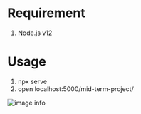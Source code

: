 # Requirement

1. Node.js v12

# Usage

1. npx serve
2. open localhost:5000/mid-term-project/

![image info](https://user-images.githubusercontent.com/11001914/100971538-1af8f800-3572-11eb-8395-19370e3455c5.png)

